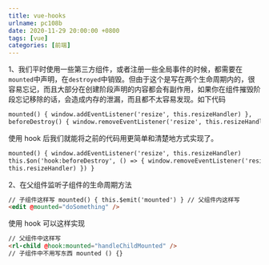 ```yaml
---
title: vue-hooks
urlname: pc108b
date: 2020-11-29 20:00:00 +0800
tags: [vue]
categories: [前端]
---
```


1、我们平时使用一些第三方组件，或者注册一些全局事件的时候，都需要在`mounted`中声明，在`destroyed`中销毁。但由于这个是写在两个生命周期内的，很容易忘记，而且大部分在创建阶段声明的内容都会有副作用，如果你在组件摧毁阶段忘记移除的话，会造成内存的泄漏，而且都不太容易发现。如下代码

<!-- more -->

```html
mounted() { window.addEventListener('resize', this.resizeHandler) },
beforeDestroy() { window.removeEventListener('resize', this.resizeHandler) }
```

使用 hook 后我们就能将之前的代码用更简单和清楚地方式实现了。

```html
mounted() { window.addEventListener('resize', this.resizeHandler)
this.$on('hook:beforeDestroy', () => { window.removeEventListener('resize',
this.resizeHandler) }) }
```

2、在父组件监听子组件的生命周期方法

```html
// 子组件这样写 mounted() { this.$emit('mounted') } // 父组件内这样写
<edit @mounted="doSomething" />
```

使用 hook 可以这样实现

```html
// 父组件中这样写
<rl-child @hook:mounted="handleChildMounted" />
// 子组件中不用写东西 mounted () {}
```
